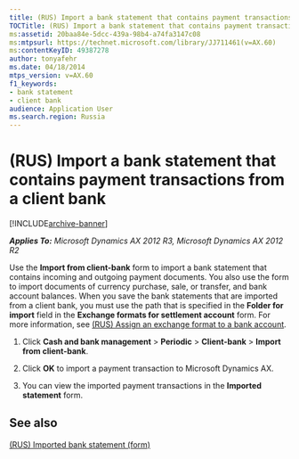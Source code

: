 ```yaml
---
title: (RUS) Import a bank statement that contains payment transactions from a client bank
TOCTitle: (RUS) Import a bank statement that contains payment transactions from a client bank
ms:assetid: 20baa84e-5dcc-439a-98b4-a74fa3147c08
ms:mtpsurl: https://technet.microsoft.com/library/JJ711461(v=AX.60)
ms:contentKeyID: 49387278
author: tonyafehr
ms.date: 04/18/2014
mtps_version: v=AX.60
f1_keywords:
- bank statement
- client bank
audience: Application User
ms.search.region: Russia
---
```


# (RUS) Import a bank statement that contains payment transactions from a client bank 


[!INCLUDE[archive-banner](includes/archive-banner.md)]


_**Applies To:** Microsoft Dynamics AX 2012 R3, Microsoft Dynamics AX 2012 R2_

Use the **Import from client-bank** form to import a bank statement that contains incoming and outgoing payment documents. You also use the form to import documents of currency purchase, sale, or transfer, and bank account balances. When you save the bank statements that are imported from a client bank, you must use the path that is specified in the **Folder for import** field in the **Exchange formats for settlement account** form. For more information, see [(RUS) Assign an exchange format to a bank account](rus-assign-an-exchange-format-to-a-bank-account.md).

1.  Click **Cash and bank management** \> **Periodic** \> **Client-bank** \> **Import from client-bank**.

2.  Click **OK** to import a payment transaction to Microsoft Dynamics AX.

3.  You can view the imported payment transactions in the **Imported statement** form.

## See also

[(RUS) Imported bank statement (form)](https://technet.microsoft.com/library/jj733281\(v=ax.60\))

  


